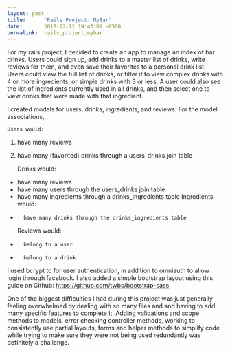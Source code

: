 ```yaml
---
layout: post
title:      "Rails Project: MyBar"
date:       2018-12-12 19:43:09 -0500
permalink:  rails_project_mybar
---
```



For my rails project, I decided to create an app to manage an index of bar drinks. Users could sign up, add drinks to a master list of drinks, write reviews for them, and even save their favorites to a personal drink list. Users could view the full list of drinks, or filter it to view complex drinks with 4 or more ingredients, or simple drinks with 3 or less. A user could also see the list of ingredients currently used in all drinks, and then select one to view drinks that were made with that ingredient. 

I created models for users, drinks, ingredients, and reviews. For the model associations,

	Users would:
1. have many reviews
2. have many (favorited) drinks through a users_drinks join table 

	Drinks would:
* have many reviews
* have many users through the users_drinks join table
* have many ingredients through a drinks_ingredients table
	Ingredients would: 
* 		have many drinks through the drinks_ingredients table 
	Reviews would:
* 		belong to a user 
* 		belong to a drink

I used bcrypt to for user authentication, in addition to omniauth to allow login through facebook. I also added a simple bootstrap layout using this guide on Github: https://github.com/twbs/bootstrap-sass

One of the biggest difficulties I had during this project was just generally feeling overwhelmed by dealing with so many files and and having to add many specific features to complete it. Adding validations and scope methods to models, error checking controller methods, working to consistently use partial layouts, forms and helper methods to simplify code while trying to make sure they were not being used redundantly was definitely a challenge.
